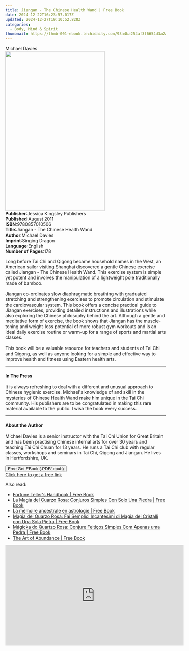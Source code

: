 ```yaml
---
title: Jiangan - The Chinese Health Wand | Free Book
date: 2024-12-22T16:23:57.017Z
updated: 2024-12-27T19:10:52.828Z
categories:
  - Body, Mind & Spirit
thumbnail: https://thmb-001-ebook.techidaily.com/93a4ba254af3f6654d3a2a82d4f21de130ac29b27c4e98073ef4b0cad470f408.jpg
---
```

<main id="book-container">
  <div class="flex flex-col">
    <div class="book-brief flex-1 py-6 px-4 sm:p-6 md:py-10 md:px-8">
      <!-- brief-->
      <div class="book-brief-main">Michael Davies</div>
    </div>
    <div
      class="book-meta-info flex-1 grid gap-4 col-start-1 col-end-3 row-start-1 sm:mb-6 sm:grid-cols-4 lg:gap-6 lg:col-start-2 lg:row-end-6 lg:row-span-6 lg:mb-0"
    >
      <div
        class="book-meta-info-left place-content-center mt-4 p-4 text-sm leading-6 col-start-2 col-span-2 dark:text-slate-400"
      >
        <img
          class="w-full h-500 object-cover rounded-lg sm:h-255 sm:col-span-2 lg:col-span-full"
          src="https://img-001-ebook.techidaily.com/365df2526f6777db2cb76dd239c904568925d96128a799660249d07075d21340.jpg"
          alt=""
          width="312"
          height="500"
        />
      </div>
      <div
        class="book-meta-info-right mt-2 col-start-1 row-start-2 col-span-3 self-center"
      >
        <!-- meta data  -->
        <div class="flex flex-col px-4 md:px-8">
          <div class="flex-1">
            <strong>Publisher</strong>:<span class="px-2"
              >Jessica Kingsley Publishers</span
            >
          </div>
          <div class="flex-1">
            <strong>Published</strong>:<span class="px-2">August 2011</span>
          </div>
          <div class="flex-1">
            <strong>ISBN</strong>:<span class="px-2">9780857010506</span>
          </div>
          <div class="flex-1">
            <strong>Title</strong>:<span class="px-2"
              >Jiangan - The Chinese Health Wand</span
            >
          </div>
          <div class="flex-1">
            <strong>Author</strong>:<span class="px-2">Michael Davies</span>
          </div>
          <div class="flex-1">
            <strong>Imprint</strong>:<span class="px-2">Singing Dragon</span>
          </div>
          <div class="flex-1">
            <strong>Language</strong>:<span class="px-2">English</span>
          </div>
          <div class="flex-1">
            <strong>Number of Pages</strong>:<span class="px-2">178</span>
          </div>
        </div>
      </div>
    </div>
    <div class="book-description flex-1 py-6 px-4 sm:p-6 md:py-10 md:px-8">
      <div class="book-description-main">
        <div accordion-content="" id="description">
          <p>
            Long before Tai Chi and Qigong became household names in the West,
            an American sailor visiting Shanghai discovered a gentle Chinese
            exercise called Jiangan - The Chinese Health Wand. This exercise
            system is simple yet potent and involves the manipulation of a
            lightweight pole traditionally made of bamboo.<br /><br />Jiangan
            co-ordinates slow diaphragmatic breathing with graduated stretching
            and strengthening exercises to promote circulation and stimulate the
            cardiovascular system. This book offers a concise practical guide to
            Jiangan exercises, providing detailed instructions and illustrations
            while also exploring the Chinese philosophy behind the art. Although
            a gentle and meditative form of exercise, the book shows that
            Jiangan has the muscle-toning and weight-loss potential of more
            robust gym workouts and is an ideal daily exercise routine or
            warm-up for a range of sports and martial arts classes.<br /><br />This
            book will be a valuable resource for teachers and students of Tai
            Chi and Qigong, as well as anyone looking for a simple and effective
            way to improve health and fitness using Eastern health arts.
          </p>
        </div>
        <div class="accordion-fader"></div>
      </div>
    </div>
    <div class="book-excerpts flex-1 py-6 px-4 sm:p-6 md:py-10 md:px-8">
      <!-- excerpts-->
      <div class="book-excerpts-main">
        <hr />
        <h4 class="placeholder placeholder-heading">
          <span>In The Press</span>
        </h4>
        <p>
          It is always refreshing to deal with a different and unusual approach
          to Chinese hygienic exercise. Michael's knowledge of and skill in the
          mysteries of Chinese Health Wand make him unique in the Tai Chi
          community. His publishers are to be congratulated in making this rare
          material available to the public. I wish the book every success.
        </p>
      </div>
    </div>
    <div class="book-about-author flex-1 py-6 px-4 sm:p-6 md:py-10 md:px-8">
      <!-- about author-->
      <div class="book-main-author-main">
        <hr />
        <h4 class="placeholder placeholder-heading">
          <span>About the Author</span>
        </h4>
        <p>
          Michael Davies is a senior instructor with the Tai Chi Union for Great
          Britain and has been practising Chinese internal arts for over 30
          years and teaching Tai Chi Chuan for 13 years. He runs a Tai Chi club
          with regular classes, workshops and seminars in Tai Chi, Qigong and
          Jiangan. He lives in Hertfordshire, UK.
        </p>
      </div>
    </div>
    <div class="book-free-get flex-1 py-6 px-4 sm:p-6 md:py-10 md:px-8">
      <button
        id="btn-free-get"
        class="bg-blue-500 hover:bg-blue-700 text-white font-bold py-2 px-4 rounded"
      >
        Free Get EBook (.PDF/.epub)
      </button>
      <div id="countdown-display" class="px-2 text-lg mt-2"></div>
      <a
        id="free-link"
        class="hidden bg-blue-500 hover:bg-blue-700 text-white font-bold py-2 px-4 rounded"
        href="https://www.ebooks.com/en-us/book/752487/jiangan-the-chinese-health-wand/michael-davies/"
        target="_blank"
        >Click here to get a free link</a
      >
    </div>
    <script>
      let countdownTime = 0;
      let countdownInterval = null;
      document
        .getElementById('btn-free-get')
        .addEventListener('click', startCountdown);
      function startCountdown() {
        countdownTime = new Date().getTime() + 60000 * 3;
        countdownInterval = setInterval(updateCountdown, 1000);
        document.getElementById('btn-free-get').disabled = true;
        document
          .getElementById('btn-free-get')
          .classList.add('bg-gray-500', 'cursor-not-allowed');
      }
      function updateCountdown() {
        let currentTime = new Date().getTime();
        let timeLeft = countdownTime - currentTime;
        let secondsLeft = Math.floor(timeLeft / 1000);
        document.getElementById('countdown-display').innerHTML =
          `Remaining time: ${secondsLeft} seconds.`;
        if (secondsLeft <= 0) {
          clearInterval(countdownInterval);
          document.getElementById('btn-free-get').classList.add('hidden');
          document.getElementById('free-link').classList.remove('hidden');
          document.getElementById('countdown-display').innerHTML = '';
        }
      }
    </script>
  </div>
</main>

<ins class="adsbygoogle"
      style="display:block"
      data-ad-client="ca-pub-7571918770474297"
      data-ad-slot="8358498916"
      data-ad-format="auto"
      data-full-width-responsive="true"></ins>
    

<span class="atpl-alsoreadstyle">Also read:</span>
<div><ul>
<li><a href="https://novels-ebooks.techidaily.com/95908908-9781612834078-fortune-tellers-handbook/"><u>Fortune Teller's Handbook | Free Book</u></a></li>
<li><a href="https://novels-ebooks.techidaily.com/95907731-9781507176009-la-magia-del-cuarzo-rosa-conjuros-simples-con-solo-una-piedra/"><u>La Magia del Cuarzo Rosa: Conjuros Simples Con Solo Una Piedra | Free Book</u></a></li>
<li><a href="https://novels-ebooks.techidaily.com/95909630-9782268098449-la-memoire-ancestrale-en-astrologie/"><u>La mémoire ancestrale en astrologie | Free Book</u></a></li>
<li><a href="https://novels-ebooks.techidaily.com/95907662-9781507180525-magia-del-quarzo-rosa-fai-semplici-incantesimi-di-magia-dei-cristalli-con-una-sola-pietra/"><u>Magia del Quarzo Rosa: Fai Semplici Incantesimi di Magia dei Cristalli con Una Sola Pietra | Free Book</u></a></li>
<li><a href="https://novels-ebooks.techidaily.com/95907672-9781507174524-magicka-do-quartzo-rosa-conjure-feiticos-simples-com-apenas-uma-pedra/"><u>Mágicka do Quartzo Rosa: Conjure Feitiços Simples Com Apenas uma Pedra | Free Book</u></a></li>
<li><a href="https://novels-ebooks.techidaily.com/95902301-9780399183942-the-art-of-abundance/"><u>The Art of Abundance | Free Book</u></a></li>
</ul></div>

<!-- affiliate ads begin -->
<iframe width="560" height="315" src="https://www.youtube.com/embed/aG3NRuHrIJg?si=HwzwD0RXmrzIXX1V" title="YouTube video player" frameborder="0" allow="accelerometer; autoplay; clipboard-write; encrypted-media; gyroscope; picture-in-picture; web-share" referrerpolicy="strict-origin-when-cross-origin" allowfullscreen></iframe>
<!-- affiliate ads end -->

